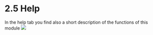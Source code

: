 # 2.5 Help

In the help tab you find also a short description of the functions of this module
![](../assets/2admin_help.png)